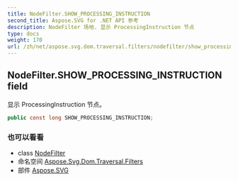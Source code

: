 ```yaml
---
title: NodeFilter.SHOW_PROCESSING_INSTRUCTION
second_title: Aspose.SVG for .NET API 参考
description: NodeFilter 场地. 显示 ProcessingInstruction 节点
type: docs
weight: 170
url: /zh/net/aspose.svg.dom.traversal.filters/nodefilter/show_processing_instruction/
---
```

## NodeFilter.SHOW_PROCESSING_INSTRUCTION field

显示 ProcessingInstruction 节点。

```csharp
public const long SHOW_PROCESSING_INSTRUCTION;
```

### 也可以看看

* class [NodeFilter](../)
* 命名空间 [Aspose.Svg.Dom.Traversal.Filters](../../nodefilter/)
* 部件 [Aspose.SVG](../../../)


